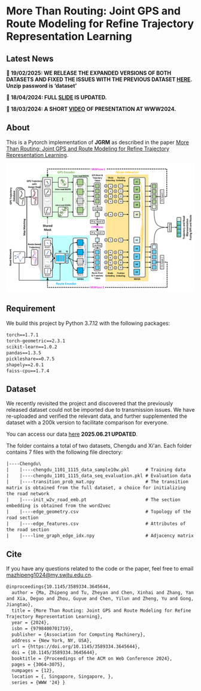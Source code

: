 # More Than Routing: Joint GPS and Route Modeling for Refine Trajectory Representation Learning

## Latest News

**📅 19/02/2025: WE RELEASE THE EXPANDED VERSIONS OF BOTH DATASETS AND FIXED THE ISSUES WITH THE PREVIOUS DATASET [HERE](https://drive.google.com/file/d/1w1fMautspOMG2B0Z2_mI16hsxRbRFywu/view?usp=drive_link). Unzip password is ‘dataset’**

**📅 18/04/2024: FULL [SLIDE](https://www.slideshare.net/slideshow/more-than-routing-joint-gps-and-route-modeling-for-refine-trajectory-representation-learning/269319522) IS UPDATED.**

**📅 18/03/2024: A SHORT [VIDEO](https://www.youtube.com/watch?v=IA3quCF0LWM) OF PRESENTATION AT WWW2024.**

## About

This is a Pytorch implementation of **JGRM** as described in the paper [More Than Routing: Joint GPS and Route Modeling for Refine Trajectory Representation Learning](https://dl.acm.org/doi/10.1145/3589334.3645644).

![image](https://github.com/mamazi0131/JGRM/blob/main/framework.png)

## Requirement
We build this project by Python 3.7.12 with the following packages:
```
torch==1.7.1
torch-geometric==2.3.1
scikit-learn==1.0.2
pandas==1.3.5
pickleshare==0.7.5
shapely==2.0.1
faiss-cpu==1.7.4
```

## Dataset
We recently revisited the project and discovered that the previously released dataset could not be imported due to transmission issues. We have re-uploaded and verified the relevant data, and further supplemented the dataset with a 200k version to facilitate comparison for everyone.

You can access our data [here](https://drive.google.com/file/d/1w1fMautspOMG2B0Z2_mI16hsxRbRFywu/view?usp=drive_link) **2025.06.21 UPDATED**.

The folder contains a total of two datasets, Chengdu and Xi'an. Each folder contains 7 files with the following file directory:
```
|----Chengdu\
|    |----chengdu_1101_1115_data_sample10w.pkl      # Training data
|    |----chengdu_1101_1115_data_seq_evaluation.pkl # Evaluation data
|    |----transition_prob_mat.npy                   # The transition matrix is obtained from the full dataset, a choice for initializing the road network
|    |----init_w2v_road_emb.pt                      # The section embedding is obtained from the word2vec
|    |----edge_geometry.csv                         # Topology of the road section
|    |----edge_features.csv                         # Attributes of the road section
|    |----line_graph_edge_idx.npy                   # Adjacency matrix
```

## Cite
If you have any questions related to the code or the paper, feel free to email mazhipeng1024@my.swjtu.edu.cn.
```
@inproceedings{10.1145/3589334.3645644,
  author = {Ma, Zhipeng and Tu, Zheyan and Chen, Xinhai and Zhang, Yan and Xia, Deguo and Zhou, Guyue and Chen, Yilun and Zheng, Yu and Gong, Jiangtao},
  title = {More Than Routing: Joint GPS and Route Modeling for Refine Trajectory Representation Learning},
  year = {2024},
  isbn = {9798400701719},
  publisher = {Association for Computing Machinery},
  address = {New York, NY, USA},
  url = {https://doi.org/10.1145/3589334.3645644},
  doi = {10.1145/3589334.3645644},
  booktitle = {Proceedings of the ACM on Web Conference 2024},
  pages = {3064–3075},
  numpages = {12},
  location = {, Singapore, Singapore, },
  series = {WWW '24} }
```
